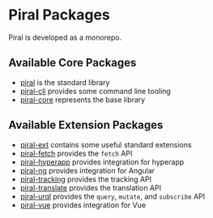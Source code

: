 # Piral Packages

Piral is developed as a monorepo.

## Available Core Packages

- [piral](./piral/README.md) is the standard library
- [piral-cli](./piral-cli/README.md) provides some command line tooling
- [piral-core](./piral-core/README.md) represents the base library

## Available Extension Packages

- [piral-ext](./piral-ext/README.md) contains some useful standard extensions
- [piral-fetch](./piral-fetch/README.md) provides the `fetch` API
- [piral-hyperapp](./piral-hyperapp/README.md) provides integration for hyperapp
- [piral-ng](./piral-ng/README.md) provides integration for Angular
- [piral-tracking](./piral-tracking/README.md) provides the tracking API
- [piral-translate](./piral-translate/README.md) provides the translation API
- [piral-urql](./piral-urql/README.md) provides the `query`, `mutate`, and `subscribe` API
- [piral-vue](./piral-vue/README.md) provides integration for Vue
